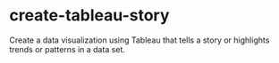# create-tableau-story
Create a data visualization using Tableau that tells a story or highlights trends or patterns in a data set.
